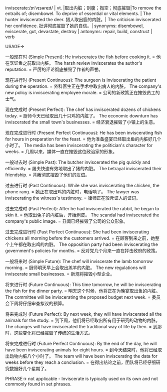 inviscerate:/ɪnˈvɪsəreɪt/ | vt. |取出内脏；剖腹；掏空；彻底摧毁|To remove the entrails of; disembowel.  To deprive of essential or vital elements. | The hunter inviscerated the deer. 猎人取出鹿的内脏。| The criticism inviscerated her confidence.  批评彻底摧毁了她的自信。| synonyms: disembowel, eviscerate, gut, devastate, destroy | antonyms:  repair, build, construct | verb


USAGE->

一般现在时 (Simple Present):
He inviscerates the fish before cooking it. = 他在烹饪鱼之前取出内脏。
The harsh review inviscerates the author's reputation. =  严厉的评论彻底摧毁了作者的声誉。

现在进行时 (Present Continuous):
The surgeon is inviscerating the patient during the operation. = 外科医生正在手术中取出病人的内脏。
The company's new policy is inviscerating employee morale. = 公司的新政策正在摧毁员工的士气。

现在完成时 (Present Perfect):
The chef has inviscerated dozens of chickens today. = 厨师今天已经取出几十只鸡的内脏了。
The economic downturn has inviscerated the small town's businesses. = 经济衰退摧毁了小镇上的生意。

现在完成进行时 (Present Perfect Continuous):
He has been inviscerating fish for hours in preparation for the feast. = 他为准备盛宴已经取出鱼的内脏好几个小时了。
The media has been inviscerating the politician's character for weeks. =  几周以来，媒体一直在摧毁这位政治家的形象。

一般过去时 (Simple Past):
The butcher inviscerated the pig quickly and efficiently. = 屠夫快速有效地取出了猪的内脏。
The betrayal inviscerated their friendship. = 背叛彻底摧毁了他们的友谊。

过去进行时 (Past Continuous):
While she was inviscerating the chicken, the phone rang. =  她正在取出鸡的内脏时，电话响了。
The lawyer was inviscerating the witness's testimony. = 律师正在驳斥证人的证词。

过去完成时 (Past Perfect):
After he had inviscerated the rabbit, he began to skin it. =  他取出兔子的内脏后，开始剥皮。
The scandal had inviscerated the company's public image. =  丑闻已经摧毁了公司的公众形象。

过去完成进行时 (Past Perfect Continuous):
She had been inviscerating chickens all morning before the customers arrived. = 在顾客到来之前，她整个上午都在取出鸡的内脏。
The opposition party had been inviscerating the government's policies for months. = 反对党几个月来一直在抨击政府的政策。

一般将来时 (Simple Future):
The chef will inviscerate the lamb tomorrow morning. = 厨师明天早上会取出羔羊的内脏。
The new regulations will inviscerate small businesses. = 新规将摧毁小型企业。

将来进行时 (Future Continuous):
This time tomorrow, he will be inviscerating the fish for the dinner party. = 明天这个时候，他将正在为晚宴取出鱼的内脏。
The committee will be inviscerating the proposed budget next week. = 委员会下周将仔细审查拟议的预算。

将来完成时 (Future Perfect):
By next week, they will have inviscerated all the animals for the study. = 到下周，他们将已经取出所有用于研究的动物的内脏。
The changes will have inviscerated the traditional way of life by then. = 到那时，这些变化将已经摧毁了传统的生活方式。

将来完成进行时 (Future Perfect Continuous):
By the end of the day, he will have been inviscerating animals for eight hours. = 到今天结束时，他将已经取出动物内脏八个小时了。
The team will have been inviscerating the data for weeks before they reach a conclusion. = 在得出结论之前，团队将已经仔细研究数据好几个星期了。


PHRASE->
not applicable -  Inviscerate is typically used on its own and not commonly found in set phrases.
